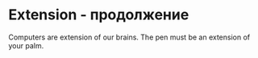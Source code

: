 # Extension - продолжение

Computers are extension of our brains. The pen must be an extension of your palm.
